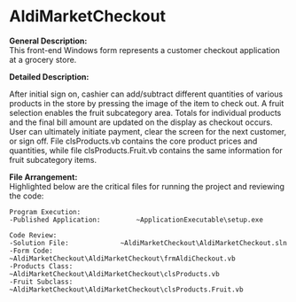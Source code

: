 # AldiMarketCheckout

**General Description:**<br>
This front-end Windows form represents a customer checkout application at a grocery store.

**Detailed Description:**<br>

After initial sign on, cashier can add/subtract different quantities of various products in the store by
pressing the image of the item to check out.  A fruit selection enables the fruit 
subcategory area.  Totals for individual products and the final bill amount are 
updated on the display as checkout occurs.  User can ultimately initiate payment, clear the screen 
for the next customer, or sign off.  File clsProducts.vb contains the core product prices and 
quantities, while file clsProducts.Fruit.vb contains the same information for fruit subcategory items.

**File Arrangement:**<br>
Highlighted below are the critical files for running the project and reviewing the code:
	
	Program Execution:
	-Published Application: 		~ApplicationExecutable\setup.exe
		
	Code Review:
	-Solution File: 			~AldiMarketCheckout\AldiMarketCheckout.sln
	-Form Code:				~AldiMarketCheckout\AldiMarketCheckout\frmAldiCheckout.vb
	-Products Class:			~AldiMarketCheckout\AldiMarketCheckout\clsProducts.vb
	-Fruit Subclass:			~AldiMarketCheckout\AldiMarketCheckout\clsProducts.Fruit.vb
	

